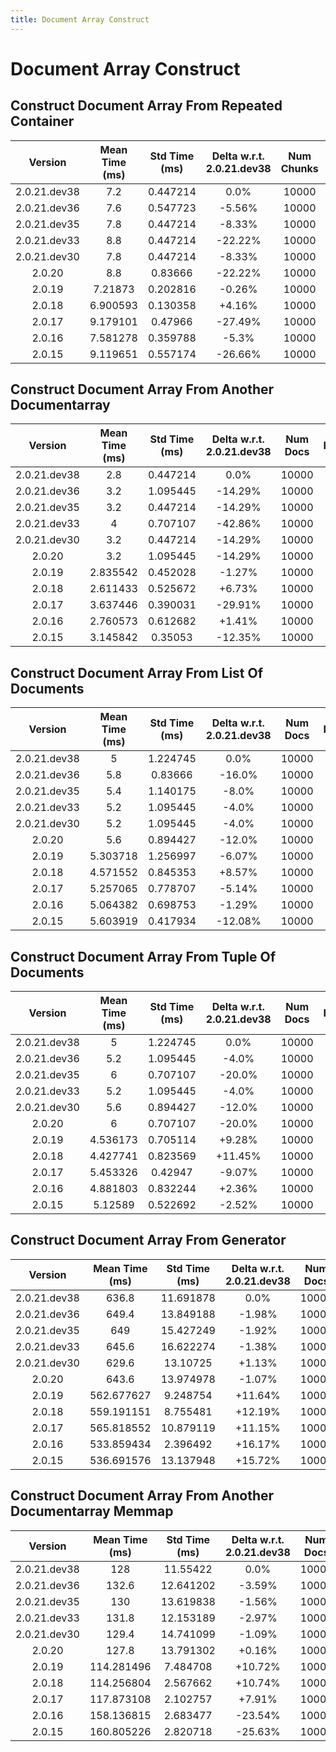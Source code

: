 ```yaml
---
title: Document Array Construct
---
```

# Document Array Construct

## Construct Document Array From Repeated Container

| Version | Mean Time (ms) | Std Time (ms) | Delta w.r.t. 2.0.21.dev38 | Num Chunks | Iterations |
| :---: | :---: | :---: | :---: | :---: | :---: |
| 2.0.21.dev38 | 7.2 | 0.447214 | 0.0% | 10000 | 5 |
| 2.0.21.dev36 | 7.6 | 0.547723 | -5.56% | 10000 | 5 |
| 2.0.21.dev35 | 7.8 | 0.447214 | -8.33% | 10000 | 5 |
| 2.0.21.dev33 | 8.8 | 0.447214 | -22.22% | 10000 | 5 |
| 2.0.21.dev30 | 7.8 | 0.447214 | -8.33% | 10000 | 5 |
| 2.0.20 | 8.8 | 0.83666 | -22.22% | 10000 | 5 |
| 2.0.19 | 7.21873 | 0.202816 | -0.26% | 10000 | 5 |
| 2.0.18 | 6.900593 | 0.130358 | +4.16% | 10000 | 5 |
| 2.0.17 | 9.179101 | 0.47966 | -27.49% | 10000 | 5 |
| 2.0.16 | 7.581278 | 0.359788 | -5.3% | 10000 | 5 |
| 2.0.15 | 9.119651 | 0.557174 | -26.66% | 10000 | 5 |
## Construct Document Array From Another Documentarray

| Version | Mean Time (ms) | Std Time (ms) | Delta w.r.t. 2.0.21.dev38 | Num Docs | Iterations |
| :---: | :---: | :---: | :---: | :---: | :---: |
| 2.0.21.dev38 | 2.8 | 0.447214 | 0.0% | 10000 | 5 |
| 2.0.21.dev36 | 3.2 | 1.095445 | -14.29% | 10000 | 5 |
| 2.0.21.dev35 | 3.2 | 0.447214 | -14.29% | 10000 | 5 |
| 2.0.21.dev33 | 4 | 0.707107 | -42.86% | 10000 | 5 |
| 2.0.21.dev30 | 3.2 | 0.447214 | -14.29% | 10000 | 5 |
| 2.0.20 | 3.2 | 1.095445 | -14.29% | 10000 | 5 |
| 2.0.19 | 2.835542 | 0.452028 | -1.27% | 10000 | 5 |
| 2.0.18 | 2.611433 | 0.525672 | +6.73% | 10000 | 5 |
| 2.0.17 | 3.637446 | 0.390031 | -29.91% | 10000 | 5 |
| 2.0.16 | 2.760573 | 0.612682 | +1.41% | 10000 | 5 |
| 2.0.15 | 3.145842 | 0.35053 | -12.35% | 10000 | 5 |
## Construct Document Array From List Of Documents

| Version | Mean Time (ms) | Std Time (ms) | Delta w.r.t. 2.0.21.dev38 | Num Docs | Iterations |
| :---: | :---: | :---: | :---: | :---: | :---: |
| 2.0.21.dev38 | 5 | 1.224745 | 0.0% | 10000 | 5 |
| 2.0.21.dev36 | 5.8 | 0.83666 | -16.0% | 10000 | 5 |
| 2.0.21.dev35 | 5.4 | 1.140175 | -8.0% | 10000 | 5 |
| 2.0.21.dev33 | 5.2 | 1.095445 | -4.0% | 10000 | 5 |
| 2.0.21.dev30 | 5.2 | 1.095445 | -4.0% | 10000 | 5 |
| 2.0.20 | 5.6 | 0.894427 | -12.0% | 10000 | 5 |
| 2.0.19 | 5.303718 | 1.256997 | -6.07% | 10000 | 5 |
| 2.0.18 | 4.571552 | 0.845353 | +8.57% | 10000 | 5 |
| 2.0.17 | 5.257065 | 0.778707 | -5.14% | 10000 | 5 |
| 2.0.16 | 5.064382 | 0.698753 | -1.29% | 10000 | 5 |
| 2.0.15 | 5.603919 | 0.417934 | -12.08% | 10000 | 5 |
## Construct Document Array From Tuple Of Documents

| Version | Mean Time (ms) | Std Time (ms) | Delta w.r.t. 2.0.21.dev38 | Num Docs | Iterations |
| :---: | :---: | :---: | :---: | :---: | :---: |
| 2.0.21.dev38 | 5 | 1.224745 | 0.0% | 10000 | 5 |
| 2.0.21.dev36 | 5.2 | 1.095445 | -4.0% | 10000 | 5 |
| 2.0.21.dev35 | 6 | 0.707107 | -20.0% | 10000 | 5 |
| 2.0.21.dev33 | 5.2 | 1.095445 | -4.0% | 10000 | 5 |
| 2.0.21.dev30 | 5.6 | 0.894427 | -12.0% | 10000 | 5 |
| 2.0.20 | 6 | 0.707107 | -20.0% | 10000 | 5 |
| 2.0.19 | 4.536173 | 0.705114 | +9.28% | 10000 | 5 |
| 2.0.18 | 4.427741 | 0.823569 | +11.45% | 10000 | 5 |
| 2.0.17 | 5.453326 | 0.42947 | -9.07% | 10000 | 5 |
| 2.0.16 | 4.881803 | 0.832244 | +2.36% | 10000 | 5 |
| 2.0.15 | 5.12589 | 0.522692 | -2.52% | 10000 | 5 |
## Construct Document Array From Generator

| Version | Mean Time (ms) | Std Time (ms) | Delta w.r.t. 2.0.21.dev38 | Num Docs | Iterations |
| :---: | :---: | :---: | :---: | :---: | :---: |
| 2.0.21.dev38 | 636.8 | 11.691878 | 0.0% | 10000 | 5 |
| 2.0.21.dev36 | 649.4 | 13.849188 | -1.98% | 10000 | 5 |
| 2.0.21.dev35 | 649 | 15.427249 | -1.92% | 10000 | 5 |
| 2.0.21.dev33 | 645.6 | 16.622274 | -1.38% | 10000 | 5 |
| 2.0.21.dev30 | 629.6 | 13.10725 | +1.13% | 10000 | 5 |
| 2.0.20 | 643.6 | 13.974978 | -1.07% | 10000 | 5 |
| 2.0.19 | 562.677627 | 9.248754 | +11.64% | 10000 | 5 |
| 2.0.18 | 559.191151 | 8.755481 | +12.19% | 10000 | 5 |
| 2.0.17 | 565.818552 | 10.879119 | +11.15% | 10000 | 5 |
| 2.0.16 | 533.859434 | 2.396492 | +16.17% | 10000 | 5 |
| 2.0.15 | 536.691576 | 13.137948 | +15.72% | 10000 | 5 |
## Construct Document Array From Another Documentarray Memmap

| Version | Mean Time (ms) | Std Time (ms) | Delta w.r.t. 2.0.21.dev38 | Num Docs | Iterations |
| :---: | :---: | :---: | :---: | :---: | :---: |
| 2.0.21.dev38 | 128 | 11.55422 | 0.0% | 10000 | 5 |
| 2.0.21.dev36 | 132.6 | 12.641202 | -3.59% | 10000 | 5 |
| 2.0.21.dev35 | 130 | 13.619838 | -1.56% | 10000 | 5 |
| 2.0.21.dev33 | 131.8 | 12.153189 | -2.97% | 10000 | 5 |
| 2.0.21.dev30 | 129.4 | 14.741099 | -1.09% | 10000 | 5 |
| 2.0.20 | 127.8 | 13.791302 | +0.16% | 10000 | 5 |
| 2.0.19 | 114.281496 | 7.484708 | +10.72% | 10000 | 5 |
| 2.0.18 | 114.256804 | 2.567662 | +10.74% | 10000 | 5 |
| 2.0.17 | 117.873108 | 2.102757 | +7.91% | 10000 | 5 |
| 2.0.16 | 158.136815 | 2.683477 | -23.54% | 10000 | 5 |
| 2.0.15 | 160.805226 | 2.820718 | -25.63% | 10000 | 5 |
